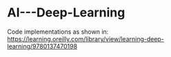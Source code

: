 # AI---Deep-Learning
Code implementations as shown in: https://learning.oreilly.com/library/view/learning-deep-learning/9780137470198
